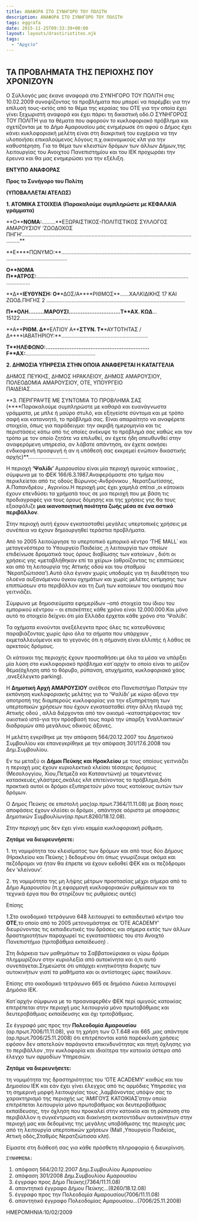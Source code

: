 ```yaml
---
title: ΑΝΑΦΟΡΑ ΣΤΟ ΣΥΝΗΓΟΡΟ ΤΟΥ ΠΟΛΙΤΗ
description: ΑΝΑΦΟΡΑ ΣΤΟ ΣΥΝΗΓΟΡΟ ΤΟΥ ΠΟΛΙΤΗ
tags: eggrafa
date: 2015-11-25T09:33:39+00:00
layout: layouts/drastiriotites.njk
tags:
  - "Αρχείο"
---
```


<!-- excerpt -->

#

## ΤΑ ΠΡΟΒΛΗΜΑΤΑ ΤΗΣ ΠΕΡΙΟΧΗΣ ΠΟΥ ΧΡΟΝΙΖΟΥΝ

O Σύλλογός μας έκανε αναφορά στο ΣΥΝΉΓΟΡΟ ΤΟΥ ΠΟΛΙΤΗ στις 10.02.2009 συνοψίζοντας τα προβλήματα που μπορεί να παρέμβει για την επίλυσή τους-εκτός από το θέμα της κεραίας του ΟΤΕ για την οποία έχει γίνει ξεχωριστή αναφορά και έχει πάρει τη δικαστική οδό.Ο ΣΥΝΗΓΟΡΟΣ ΤΟΥ ΠΟΛΙΤΗ για τα θέματα που αφορούν το κυκλοφοριακό πρόβλημα και σχετίζονται με το Δήμο Αμαρουσίου μάς ενημέρωσε ότι αφού ο Δήμος έχει κάνει κυκλοφοριακή μελέτη είναι στη διακριτική του ευχέρεια να την υλοποιήσει επικαλούμενος λόγους π.χ.οικονομικούς κλπ για την καθυστέρηση.
Για το θέμα των κλειστών δρόμων των άλλων Δήμων,της λειτουργίας του Ανοιχτού Πανεπιστημίου και του ΙΕΚ προχωράει την έρευνα και θα μας ενημερώσει για την εξέλιξη.

**ΕΝΤΥΠΟ ΑΝΑΦΟΡΑΣ**

**Προς το Συνήγορο του Πολίτη**

**(ΥΠΟΒΑΛΛΕΤΑΙ ΑΤΕΛΩΣ)**

**1. ΑΤΟΜΙΚΑ ΣΤΟΙΧΕΙΑ** **(Παρακαλούμε συμπληρώστε με ΚΕΦΑΛΑΙΑ γράμματα)**

**Ο\*\***ΝΟΜΑ:**………**ΕΞΩΡΑΙΣΤΙΚΟΣ-ΠΟΛΙΤΙΣΤΙΚΟΣ ΣΥΛΛΟΓΟΣ ΑΜΑΡΟΥΣΙΟΥ ‘ΖΩΟΔΟΧΟΣ ΠΗΓΗ’……………………………………………………………………………………………………………\*\*

**Ε\*\***ΠΩΝΥΜΟ:\*\*……………………………………………………………………………………………….……………….

**Ο\*\***ΝΟΜΑ Π\***\*ΑΤΡΟΣ:**……………………………………………………………………………………………………….

**Δ\*\***ΙΕΥΘΥΝΣΗ: Ο\***\*ΔΟΣ/Α\*\***ΡΙΘΜΟΣ\*\*……ΧΑΛΚΙΔΙΚΗΣ 17 ΚΑΙ ΖΩΟΔ.ΠΗΓΗΣ 2 …………………………………………………………………………………

**Π\*\***ΟΛΗ**………ΜΑΡΟΥΣΙ…………………………**Τ\***\*ΑΧ. ΚΩΔ**…15122…………………………….

**Α\*\***ΡΙΘΜ. Δ\***\*ΕΛΤΙΟΥ Α\*\***ΣΤΥΝ. Τ\***\*ΑΥΤΟΤΗΤΑΣ /Δ\*\***ΙΑΒΑΤΗΡΙΟΥ:\*\*………………………………………………….

**Τ\*\***ΗΛΕΦΩΝΟ:**……………………………………………………**F\***\*AX:**………………………………………..

**2. ΔΗΜΟΣΙΑ ΥΠΗΡΕΣΙΑ ΣΤΗΝ ΟΠΟΙΑ ΑΝΑΦΕΡΕΤΑΙ Η ΚΑΤΑΓΓΕΛΙΑ**

ΔΗΜΟΣ ΠΕΥΚΗΣ, ΔΗΜΟΣ ΗΡΑΚΛΕΙΟΥ, ΔΗΜΟΣ ΑΜΑΡΟΥΣΙΟΥ, ΠΟΛΕΟΔΟΜΙΑ ΑΜΑΡΟΥΣΙΟΥ, ΟΤΕ, ΥΠΟΥΡΓΕΙΟ ΠΑΙΔΕΙΑΣ…………………………………………………

**3. ΠΕΡΙΓΡΑΨΤΕ ΜΕ ΣΥΝΤΟΜΙΑ ΤΟ ΠΡΟΒΛΗΜΑ ΣΑΣ (\*\***Παρακαλούμε συμπληρώστε με καθαρά και ευανάγνωστα γράμματα, με μπλε ή μαύρο στυλό, και εξηγείστε σύντομα και με τρόπο σαφή και κατανοητό, το πρόβλημά σας. Είναι απαραίτητο να αναφέρετε στοιχεία, όπως για παράδειγμα: την ακριβή ημερομηνία και τις περιστάσεις κάτω από τις οποίες ανέκυψε το πρόβλημά σας καθώς και τον τρόπο με τον οποίο ζητάτε να επιλυθεί, αν έχετε ήδη απευθυνθεί στην αναφερόμενη υπηρεσία, αν λάβατε απάντηση, αν έχετε ασκήσει ενδικοφανή προσφυγή ή αν η υπόθεσή σας εκκρεμεί ενώπιον δικαστικής αρχής)\*\*………………………

Η περιοχή **‘Ψαλίδι’** Αμαρουσίου είναι μία περιοχή αμιγούς κατοικίας , σύμφωνα με το ΦΕΚ 166/6.3.1987.Αναφερόμαστε στο τμήμα που περικλείεται από τις οδούς Βύρωνος-Ανδρόνικου , Νερατζιωτίσσης, Α.Παπανδρέου , Αγρινίου.Η περιοχή μας έχει χαμηλά σπίτια ,οι κάτοικοι έχουν επενδύσει τα χρήματά τους σε μια περιοχή που με βάση τις προδιαγραφές για τους όρους δόμησης και της χρήσεις γης θα τους εξασφάλιζε **μια ικανοποιητική ποιότητα ζωής μέσα σε ένα αστικό περιβάλλον**.

Στην περιοχή αυτή έχουν εγκατασταθεί μεγάλες υπερτοπικές χρήσεις με συνέπεια να έχουν δημιουργηθεί τεράστια προβλήματα.

Από το 2005 λειτούργησε το υπερτοπικό εμπορικό κέντρο ‘THE MALL΄ και μεταγενέστερα το Υπουργείο Παιδείας ,η λειτουργία των οποίων επιδείνωσε δραματικά τους όρους διαβίωσης των κατοίκων , διότι οι χρήσεις γης «μεταβλήθηκαν επί τα χείρω» (αθροίζοντας τις επιπτώσεις και από τη λειτουργία της Αττικής οδού και του σταθμού ‘Νερατζιώτισσα’).Αυτά όλα έγιναν χωρίς υποδομές για τη διευθέτηση του ολοένα αυξανόμενου όγκου οχημάτων και χωρίς μελέτες εκτίμησης των επιπτώσεων στο περιβάλλον και τη ζωή των κατοίκων του οικισμού που γειτνιάζει.

Σύμφωνα με δημοσιεύματα εφημερίδων –από στοιχεία του ίδιου του εμπορικού κέντρου – οι επισκέπτες κάθε χρόνο είναι 12.000.000.Και μόνο αυτό το στοιχείο δείχνει ότι μία Ελλάδα έρχεται κάθε χρόνο στο ‘Ψαλίδι’.

Τα οχήματα κινούνται ανεξέλεγκτα προς όλες τις κατευθύνσεις παραβιάζοντας χωρίς όριο όλα τα σήματα που υπάρχουν , εκμεταλλευόμενοι και το γεγονός ότι η σήμανση είναι ελλιπής ή λάθος σε αρκετούς δρόμους.

Οι κάτοικοι της περιοχής έχουν προσπαθήσει με όλα τα μέσα να υπάρξει μία λύση στο κυκλοφοριακό πρόβλημα κατ΄αρχήν το οποίο είναι το μείζον θέμα(όχληση από το θόρυβο, ρύπανση, ατυχήματα, κυκλοφοριακό χάος ,ανεξέλεγκτο parking).

Η **Δημοτική Αρχή ΑΜΑΡΟΥΣΙΟΥ** ανέθεσε στο Πανεπιστήμιο Πατρών την εκπόνηση κυκλοφοριακής μελέτης για το ‘Ψαλίδι’ με κύριο άξονα την αποτροπή της διαμπερούς κυκλοφορίας για την εξυπηρέτηση των υπερτοπικών χρήσεων που έχουν εγκατασταθεί στην άλλη πλευρά της Αττικής οδού , αλλά διέρχονται από τον οικισμό –καταστρέφοντας τον οικιστικό ιστό-για την πρόσβασή τους παρά την ύπαρξη ‘εναλλακτικών’ διαδρομών από μεγάλους οδικούς άξονες.

Η μελέτη εγκρίθηκε με την απόφαση 564/20.12.2007 του Δημοτικού Συμβουλίου και επανεγκρίθηκε με την απόφαση 301/17.6.2008 του Δημ.Συμβουλίου.

Εν τω μεταξύ οι **Δήμοι Πεύκης και Ηρακλείου** με τους οποίους γειτνιάζει η περιοχή μας έχουν κυριολεκτικά κλείσει τέσσερις δρόμους (Μεσολογγίου, Χίου,Πετμεζά και Κατσαντώνη) με τσιμεντένιες κατασκευές,γλάστρες,σκάλες κλπ επιτείνοντας το πρόβλημα,διότι πρακτικά αυτοί οι δρόμοι εξυπηρετούν μόνο τους κατοίκους αυτών των δρόμων.

Ο Δημος Πεύκης σε επιστολή μας(αρ.πρωτ.7364/11.11.08) με βάση ποιες αποφάσεις έχουν κλείσει οι δρόμοι , απάντησε αόριστα με αποφάσεις Δημοτικών Συμβουλίων(αρ.πρωτ.8260/18.12.08).

Στην περιοχή μας δεν έχει γίνει καμμία κυκλοφοριακή ρύθμιση.

**Ζητάμε να διευρευνήσετε:**

1\. τη νομιμότητα του κλεισίματος των δρόμων και από τους δύο Δήμους (Ηρακλείου και Πεύκης ) δεδομένου ότι όπως γνωρίζουμε ακόμα και πεζόδρομοι να ήταν θα έπρεπε να έχουν εκδοθεί ΦΕΚ και οι πεζόδρομοι δεν ‘κλείνουν’.

2\. τη νομιμότητα της μη λήψης μέτρων προστασίας μέχρι σήμερα από το Δήμο Αμαρουσίου (π.χ.εφαρμογή κυκλοφοριακών ρυθμίσεων και τα τεχνικά έργα που θα στηρίζουν τις ρυθμίσεις αυτές)

Επίσης

1.Στο οικοδομικό τετράγωνο 648 λειτουργεί το εκπαιδευτικό κέντρο του **ΟΤΕ**,το οποίο από το 2005 μετονομάστηκε σε ’ΟΤΕ ACADEMY’ διευρύνοντας τις εκπαιδευτικές του δράσεις και σήμερα εκτός των άλλων δραστηριοτήτων παραχωρεί τις εγκαταστάσεις του στο Ανοιχτό Πανεπιστήμιο (τριτοβάθμια εκπαίδευση) .

Στη διάρκεια των μαθημάτων τα Σαββατοκύριακα οι γύρω δρόμοι πλημμυρίζουν στην κυριολεξία από αυτοκίνητα και ό,τι αυτό συνεπάγεται.Σημειώστε ότι υπάρχει κινητικότητα διαρκής των αυτοκινήτων γιατί τα μαθήματα και οι αντίστοιχες ώρες ποικίλουν.

Επίσης στο οικοδομικό τετράγωνο 665 σε δημόσιο Λύκειο λειτουργεί Δημόσιο ΙΕΚ.

Κατ΄αρχήν σύμφωνα με το προαναφερθέν ΦΕΚ περί αμιγούς κατοικίας επιτρέπεται στην περιοχή μας λειτουργία μόνο πρωτοβάθμιας και δευτεροβάθμιας εκπαίδευσης και όχι τριτοβάθμιας.

Σε έγγραφό μας προς την **Πολεοδομία Αμαρουσίου** (αρ.πρωτ.7006/11.11.08), για τη χρήση των Ο.Τ.648 και 665 ,μας απάντησε (αρ.πρωτ.7006/25.11.2008) ότι επιτρέπονται κατά παρέκκλιση χρήσεις εφόσον δεν αποτελούν παράγοντα επικινδυνότητας και πηγή όχλησης για το περιβάλλον ,την κυκλοφορία και ιδιαίτερα την κατοικία ύστερα από έλεγχο των αρμοδίων Υπηρεσιών.

**Ζητάμε να διερευνήσετε:**

τη νομιμότητα της δραστηριότητας του ‘OTE ACADEMΥ’ καιθώς και του Δημοσίου ΙΕΚ και εάν έχει γίνει έλεγχος από τις αρμόδιες Υπηρεσίες για τη σημερινή μορφή λειτουργίας τους ,λαμβάνοντας υπόψιν σας το χαρακτηρισμό της περιοχής ως ‘ΑΜΙΓΟΥΣ ΚΑΤΟΙΚΙΑΣ’στην οποία επιτρέπεται λειτουργία μόνο πρωτοβάθμιας και δευτεροβάθμιας εκπαίδευσης, την όχληση που προκαλεί στην κατοικία και τη ρύπανση στο περιβάλλον η συγκέντρωση και διακίνηση εκατοντάδων αυτοκινήτων στην περιοχή μας και δεδομένης της μεγάλης υποβάθμισης της περιοχής μας από τη λειτουργία υπερτοπικών χρήσεων (Μall ,Yπουργείο Παιδείας, Αττική οδός,Σταθμός Νερατζιώτισσα κλπ).

Είμαστε στη διάθεσή σας για κάθε πρόσθετη πληροφορία ή διευκρίνιση.

    ΣΥΝΗΜΜΕΝΑ:

1. απόφαση 564/20.12.2007 Δημ.Συμβουλίου Αμαρουσίου
2. απόφαση 301/2008 Δημ.Συμβουλίου Αμαρουσίου
3. έγγραφο προς Δήμο Πεύκης(7364/11.11.08)
4. απαντητικό έγγραφο Δήμου Πεύκης…(8260/18.12.08)
5. έγγραφο προς την Πολεοδομία Αμαρουσίου(7006/11.11.08)
6. απαντητικό έγγραφο Πολεοδομίας Αμαρουσίου…(7006/25.11.2008)

ΗΜΕΡΟΜΗΝΙΑ:10/02/2009
